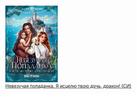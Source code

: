 ![](Невезучая%20попаданка.%20Я%20исцелю%20твою%20дочь,%20дракон!%20(СИ).jpg)  
[Невезучая попаданка. Я исцелю твою дочь, дракон! (СИ)](Невезучая%20попаданка.%20Я%20исцелю%20твою%20дочь,%20дракон!%20(СИ).md)

